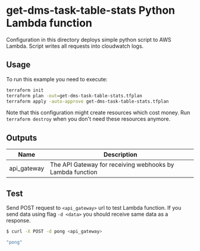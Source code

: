 # get-dms-task-table-stats Python Lambda function

Configuration in this directory deploys simple python script to AWS Lambda. Script writes all requests into cloudwatch logs.

## Usage

To run this example you need to execute:
```bash
terraform init
terraform plan -out=get-dms-task-table-stats.tfplan
terraform apply -auto-approve get-dms-task-table-stats.tfplan
```

Note that this configuration might create resources which cost money. Run `terraform destroy` when you don't need these resources anymore.

## Outputs

| Name | Description |
|------|-------------|
| api\_gateway | The API Gateway for receiving webhooks by Lambda function |

## Test

Send POST request to `<api_gateway>` url to test Lambda function. If you send data using flag `-d <data>` you should receive same data as a response. 
```bash
$ curl -X POST -d pong <api_gateway>

"pong"
```
